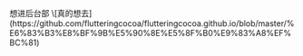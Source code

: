 <html>
 <head>
   <!-- Global site tag (gtag.js) - Google Analytics -->
<script async src="https://www.googletagmanager.com/gtag/js?id=UA-177394059-1"></script>
<script>
  window.dataLayer = window.dataLayer || [];
  function gtag(){dataLayer.push(arguments);}
  gtag('js', new Date());

  gtag('config', 'UA-177394059-1');
</script>
</head>
<body>
想进后台部
 \[真的想去](https://github.com/flutteringcocoa/flutteringcocoa.github.io/blob/master/%E6%83%B3%E8%BF%9B%E5%90%8E%E5%8F%B0%E9%83%A8%EF%BC%81)
</body>
</html>
